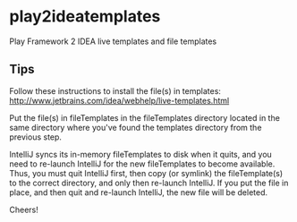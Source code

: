 play2ideatemplates
==================

Play Framework 2 IDEA live templates and file templates

## Tips

Follow these instructions to install the file(s) in templates: http://www.jetbrains.com/idea/webhelp/live-templates.html

Put the file(s) in fileTemplates in the fileTemplates directory located in the same directory where you've found the templates directory from the previous step.

IntelliJ syncs its in-memory fileTemplates to disk when it quits, and you need to re-launch IntelliJ for the new fileTemplates to become available. Thus, you must quit IntelliJ first, then copy (or symlink) the fileTemplate(s) to the correct directory, and only then re-launch IntelliJ. If you put the file in place, and then quit and re-launch IntelliJ, the new file will be deleted.

Cheers!
